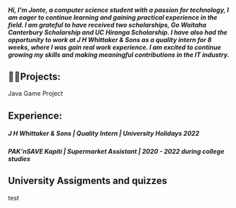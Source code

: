 <h5>Hi, I'm Jonte, a computer science student with a passion for technology, I am eager to continue learning and gaining practical experience in the field. I am grateful to have received two scholarships, Go Waitaha Canterbury Scholarship and UC Hiranga Scholarship. I have also had the opportunity to work at J H Whittaker & Sons as a quality intern for 8 weeks, where I was gain real work experience. I am excited to continue growing my skills and making meaningful contributions in the IT industry.

</h5>

<h2>👨‍💻Projects:</h2>

Java Game Project


<h2> Experience:</h2>
<h5>J H Whittaker & Sons | Quality Intern | University Holidays 2022 <h5>
<h5> PAK'nSAVE Kapiti | Supermarket Assistant | 2020 - 2022 during college studies <h5>

<h2> University Assigments and quizzes </h2>

<p> test <p>
